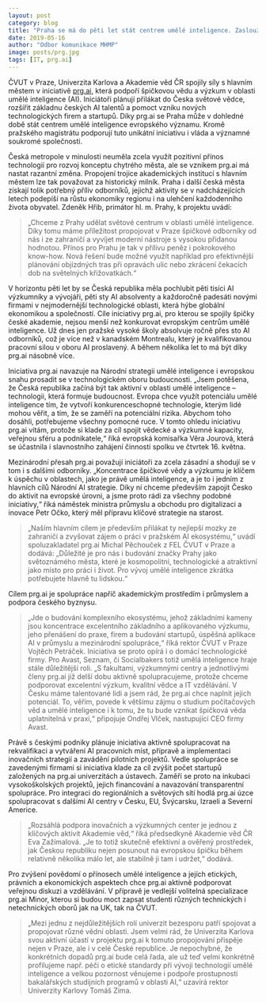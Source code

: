 ```yaml
---
layout: post
category: blog
title: "Praha se má do pěti let stát centrem umělé inteligence. Zaslouží se o to iniciativa prg.ai"
date: 2019-05-16
author: "Odbor komunikace MHMP"
image: posts/prg.jpg
tags: [IT, prg.ai]
---
```


ČVUT v Praze, Univerzita Karlova a Akademie věd ČR spojily síly s hlavním městem v iniciativě [prg.ai](http://prg.ai/), která podpoří špičkovou vědu a výzkum v oblasti umělé inteligence (AI). Iniciátoři plánují přilákat do Česka světové vědce, rozšířit základnu českých AI talentů a pomoct vzniku nových technologických firem a startupů. Díky prg.ai se Praha může v dohledné době stát centrem umělé inteligence evropského významu. Kromě pražského magistrátu podporují tuto unikátní iniciativu i vláda a významné soukromé společnosti.

Česká metropole v minulosti neuměla zcela využít pozitivní přínos technologií pro rozvoj konceptu chytrého města, ale se vznikem prg.ai má nastat razantní změna. Propojení trojice akademických institucí s hlavním městem lze tak považovat za historický milník. Praha i další česká města získají tolik potřebný příliv odborníků, jejichž aktivity se v nadcházejících letech podepíší na růstu ekonomiky regionu i na ulehčení každodenního života obyvatel. Zdeněk Hřib, primátor hl. m. Prahy, k projektu uvádí: 

> „Chceme z Prahy udělat světové centrum v oblasti umělé inteligence. Díky tomu máme příležitost propojovat v Praze špičkové odborníky od nás i ze zahraničí a vyvíjet moderní nástroje s vysokou přidanou hodnotou. Přínos pro Prahu je tak v přílivu peněz i pokrokového know-how. Nová řešení bude možné využít například pro efektivnější plánování objízdných tras při opravách ulic nebo zkrácení čekacích dob na světelných křižovatkách.“

V horizontu pěti let by se Česká republika měla pochlubit pěti tisíci AI výzkumníky a vývojáři, pěti sty AI absolventy a každoročně padesáti novými firmami v nejmodernější technologické oblasti, která hýbe globální ekonomikou a společností. Cíle iniciativy prg.ai, pro kterou se spojily špičky české akademie, nejsou menší než konkurovat evropským centrům umělé inteligence. Už dnes jen pražské vysoké školy absolvuje ročně přes sto AI odborníků, což je více než v kanadském Montrealu, který je kvalifikovanou pracovní silou v oboru AI proslavený. A během několika let to má být díky prg.ai násobně více.

Iniciativa prg.ai navazuje na Národní strategii umělé inteligence i evropskou snahu prosadit se v technologickém oboru budoucnosti. „Jsem potěšena, že Česká republika začíná být tak aktivní v oblasti umělé inteligence – technologii, která formuje budoucnost. Evropa chce využít potenciálu umělé inteligence tím, že vytvoří konkurenceschopné technologie, kterým lidé mohou věřit, a tím, že se zaměří na potenciální rizika. Abychom toho dosáhli, potřebujeme všechny pomocné ruce. V tomto ohledu iniciativu prg.ai vítám, protože si klade za cíl spojit vědecké a výzkumné kapacity, veřejnou sféru a podnikatele,“ říká evropská komisařka Věra Jourová, která se účastnila i slavnostního zahájení činnosti spolku ve čtvrtek 16. května.

Mezinárodní přesah prg.ai považují iniciátoři za zcela zásadní a shodují se v tom i s dalšími odborníky. „Koncentrace špičkové vědy a výzkumu je klíčem k úspěchu v oblastech, jako je právě umělá inteligence, a je to i jedním z hlavních cílů Národní AI strategie. Díky ní chceme především zapojit Česko do aktivit na evropské úrovni, a jsme proto rádi za všechny podobné iniciativy,“ říká náměstek ministra průmyslu a obchodu pro digitalizaci a inovace Petr Očko, který měl přípravu klíčové strategie na starost.

> „Naším hlavním cílem je především přilákat ty nejlepší mozky ze zahraničí a zvyšovat zájem o práci v pražském AI ekosystému,“ uvádí spoluzakladatel prg.ai Michal Pěchouček z FEL ČVUT v Praze a dodává: „Důležité je pro nás i budování značky Prahy jako světoznámého města, které je kosmopolitní, technologické a atraktivní jako místo pro práci i život. Pro vývoj umělé inteligence zkrátka potřebujete hlavně tu lidskou.“

Cílem prg.ai je spolupráce napříč akademickým prostředím i průmyslem a podpora českého byznysu. 

> „Jde o budování komplexního ekosystému, jehož základními kameny jsou koncentrace excelentního základního a aplikovaného výzkumu, jeho přenášení do praxe, firem a budování startupů, úspěšná aplikace AI v průmyslu a mezinárodní spolupráce,“ říká rektor ČVUT v Praze Vojtěch Petráček. Iniciativa se proto opírá i o domácí technologické firmy. Pro Avast, Seznam, či Socialbakers totiž umělá inteligence hraje stále důležitější roli. „S fakultami, výzkumnými centry a jednotlivými členy prg.ai již delší dobu aktivně spolupracujeme, protože chceme podporovat excelentní výzkum, kvalitní vědce a IT vzdělávání. V Česku máme talentované lidi a jsem rád, že prg.ai chce naplnit jejich potenciál. To, věřím, povede k většímu zájmu o studium počítačových věd a umělé inteligence i k tomu, že tu bude vznikat špičková věda uplatnitelná v praxi,“ připojuje Ondřej Vlček, nastupující CEO firmy Avast.

Právě s českými podniky plánuje iniciativa aktivně spolupracovat na rekvalifikaci a vytváření AI pracovních míst, přípravě a implementaci inovačních strategií a zavádění pilotních projektů. Vedle spolupráce se zavedenými firmami si iniciativa klade za cíl zvýšit počet startupů založených na prg.ai univerzitách a ústavech. Zaměří se proto na inkubaci vysokoškolských projektů, jejich financování a navazování transparentní spolupráce. Pro integraci do regionálních a světových sítí hodlá prg.ai úzce spolupracovat s dalšími AI centry v Česku, EU, Švýcarsku, Izraeli a Severní Americe. 

> „Rozsáhlá podpora inovačních a výzkumných center je jednou z klíčových aktivit Akademie věd,“ říká předsedkyně Akademie věd ČR Eva Zažímalová. „Je to totiž skutečně efektivní a ověřený prostředek, jak Českou republiku nejen posunout na evropskou špičku během relativně několika málo let, ale stabilně ji tam i udržet,“ dodává.

Pro zvýšení povědomí o přínosech umělé inteligence a jejích etických, právních a ekonomických aspektech chce prg.ai aktivně podporovat veřejnou diskuzi a vzdělávání. V přípravě je vedlejší volitelná specializace prg.ai Minor, kterou si budou moct zapsat studenti různých technických i netechnických oborů jak na UK, tak na ČVUT. 

> „Mezi jednu z nejdůležitějších rolí univerzit bezesporu patří spojovat a propojovat různé vědní oblasti. Jsem velmi rád, že Univerzita Karlova svou aktivní účastí v projektu prg.ai k tomuto propojování přispěje nejen v Praze, ale i v celé České republice. Je nepochybné, že konkrétních dopadů prg.ai bude celá řada, ale už teď velmi konkrétně profilujeme např. péči o etické standardy při vývoji technologií umělé inteligence a velkou pozornost věnujeme i podpoře prostupnosti bakalářských studijních programů v oblasti AI,“ uzavírá rektor Univerzity Karlovy Tomáš Zima.

 
